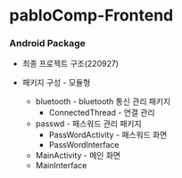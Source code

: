 # pabloComp-Frontend
### Android Package

* 최종 프로젝트 구조(220927)

* 패키지 구성 - 모듈형

  * bluetooth - bluetooth 통신 관리 패키지
    * ConnectedThread - 연결 관리
  * passwd - 패스워드 관리 패키지
    * PassWordActivity - 패스워드 화면
    * PassWordInterface
  * MainActivity - 메인 화면
  * MainInterface
